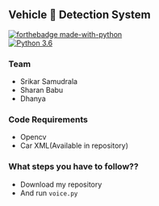 ##  Vehicle 🚗 Detection System

[![forthebadge made-with-python](http://ForTheBadge.com/images/badges/made-with-python.svg)](https://www.python.org/)                 
[![Python 3.6](https://img.shields.io/badge/python-3.6-blue.svg)](https://www.python.org/downloads/release/python-360/)   


### Team
- Srikar Samudrala
- Sharan Babu
- Dhanya 

### Code Requirements
- Opencv
- Car XML(Available in repository)


### What steps you have to follow??
- Download my repository 
- And run `voice.py`
